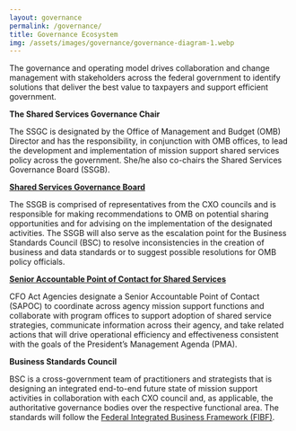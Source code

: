 ```yaml
---
layout: governance
permalink: /governance/
title: Governance Ecosystem
img: /assets/images/governance/governance-diagram-1.webp
---
```

                    
                    
<p>The governance and operating model drives collaboration and change management with stakeholders across the federal government to identify solutions that deliver the best value to taxpayers and support efficient government.</p>

<p><strong>The Shared Services Governance Chair</strong></p>

<p>The SSGC is designated by the Office of Management and Budget (OMB) Director and has the responsibility, in conjunction with OMB offices, to lead the development and implementation of mission support shared services policy across the government. She/he also co-chairs the Shared Services Governance Board (SSGB).</p>

<p><strong><a href="../ssgb">Shared Services Governance Board</a></strong></p>

<p>The SSGB is comprised of representatives from the CXO councils and is responsible for making recommendations to OMB on potential sharing opportunities and for advising on the implementation of the designated activities. The SSGB will also serve as the escalation point for the Business Standards Council (BSC) to resolve inconsistencies in the creation of business and data standards or to suggest possible resolutions for OMB policy officials.</p>

<p><strong><a href="../sapoc">Senior Accountable Point of Contact for Shared Services</a></strong></p>

<p>CFO Act Agencies designate a Senior Accountable Point of Contact (SAPOC) to coordinate across agency mission support functions and collaborate with program offices to support adoption of shared service strategies, communicate information across their agency, and take related actions that will drive operational efficiency and effectiveness consistent with the goals of the President’s Management Agenda (PMA).</p>

<p><strong>Business Standards Council</strong></p>

<p>BSC is a cross-government team of practitioners and strategists that is designing an integrated end-to-end future state of mission support activities in collaboration with each CXO council and, as applicable, the authoritative governance bodies over the respective functional area. The standards will follow the <a href="../fibf">Federal Integrated Business Framework (FIBF)</a>.</p>